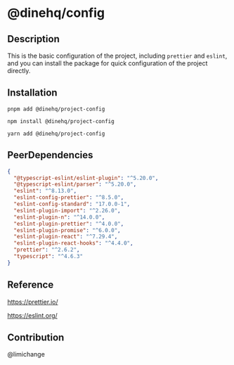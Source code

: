 # @dinehq/config

## Description

This is the basic configuration of the project, including `prettier` and `eslint`, and you can install the package for quick configuration of the project directly.

## Installation

```
pnpm add @dinehq/project-config
```

```
npm install @dinehq/project-config
```

```
yarn add @dinehq/project-config
```

## PeerDependencies

```json
{
  "@typescript-eslint/eslint-plugin": "^5.20.0",
  "@typescript-eslint/parser": "^5.20.0",
  "eslint": "^8.13.0",
  "eslint-config-prettier": "^8.5.0",
  "eslint-config-standard": "17.0.0-1",
  "eslint-plugin-import": "^2.26.0",
  "eslint-plugin-n": "^14.0.0",
  "eslint-plugin-prettier": "^4.0.0",
  "eslint-plugin-promise": "^6.0.0",
  "eslint-plugin-react": "^7.29.4",
  "eslint-plugin-react-hooks": "^4.4.0",
  "prettier": "^2.6.2",
  "typescript": "^4.6.3"
}
```

## Reference

https://prettier.io/

https://eslint.org/

## Contribution

@limichange
